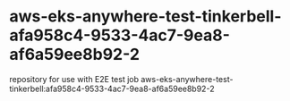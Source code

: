 # aws-eks-anywhere-test-tinkerbell-afa958c4-9533-4ac7-9ea8-af6a59ee8b92-2
repository for use with E2E test job aws-eks-anywhere-test-tinkerbell:afa958c4-9533-4ac7-9ea8-af6a59ee8b92-2
